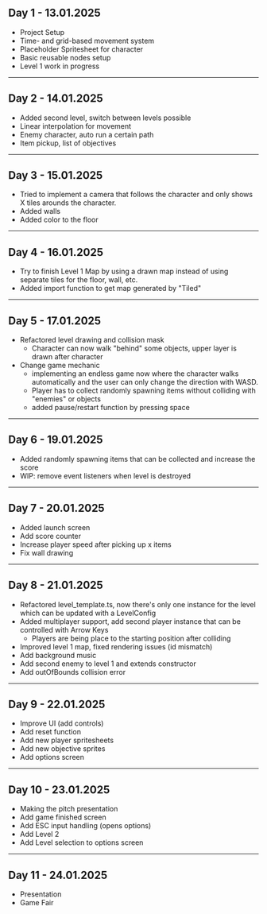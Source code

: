 ## Day 1 - 13.01.2025

- Project Setup
- Time- and grid-based movement system
- Placeholder Spritesheet for character
- Basic reusable nodes setup
- Level 1 work in progress

---

## Day 2 - 14.01.2025

- Added second level, switch between levels possible
- Linear interpolation for movement
- Enemy character, auto run a certain path
- Item pickup, list of objectives

---

## Day 3 - 15.01.2025

- Tried to implement a camera that follows the character and only shows X tiles arounds the character.
- Added walls
- Added color to the floor

---

## Day 4 - 16.01.2025

- Try to finish Level 1 Map by using a drawn map instead of using separate tiles for the floor, wall, etc.
- Added import function to get map generated by "Tiled"

--- 

## Day 5 - 17.01.2025

- Refactored level drawing and collision mask
    - Character can now walk "behind" some objects, upper layer is drawn after character
- Change game mechanic
    - implementing an endless game now where the character walks automatically and the user can only change the
      direction with WASD.
    - Player has to collect randomly spawning items without colliding with "enemies" or objects
    - added pause/restart function by pressing space

---

## Day 6 - 19.01.2025

- Added randomly spawning items that can be collected and increase the score
- WIP: remove event listeners when level is destroyed

---

## Day 7 - 20.01.2025

- Added launch screen
- Add score counter
- Increase player speed after picking up x items
- Fix wall drawing

--- 

## Day 8 - 21.01.2025

- Refactored level_template.ts, now there's only one instance for the level which can be updated with a LevelConfig
- Added multiplayer support, add second player instance that can be controlled with Arrow Keys
    - Players are being place to the starting position after colliding
- Improved level 1 map, fixed rendering issues (id mismatch)
- Add background music
- Add second enemy to level 1 and extends constructor
- Add outOfBounds collision error

--- 

## Day 9 - 22.01.2025

- Improve UI (add controls)
- Add reset function
- Add new player spritesheets
- Add new objective sprites
- Add options screen

---

## Day 10 - 23.01.2025

- Making the pitch presentation
- Add game finished screen
- Add ESC input handling (opens options)
- Add Level 2
- Add Level selection to options screen

---

## Day 11 - 24.01.2025

- Presentation
- Game Fair